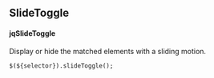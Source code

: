 ## SlideToggle
#### jqSlideToggle
Display or hide the matched elements with a sliding motion.
```
$(${selector}).slideToggle();
```